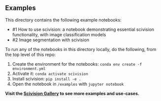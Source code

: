 ## Examples

This directory contains the following example notebooks:
  - #1 How to use scivision: a notebook demonstrating essential scivision functionality, with image classification models
  - #2 Image segmentation with scivision
  
To run any of the notebooks in this directory locally, do the following, from the top level of this repo:

1. Create the environment for the notebooks: `conda env create -f environment.yml`
2. Activate it: `conda activate scivision`
3. Install scivision: `pip install -e .`
4. Open the notebook in `/examples` with `jupyter notebook`

**Visit the [Scivision Gallery](https://github.com/scivision-gallery) to see more examples and use-cases.**
